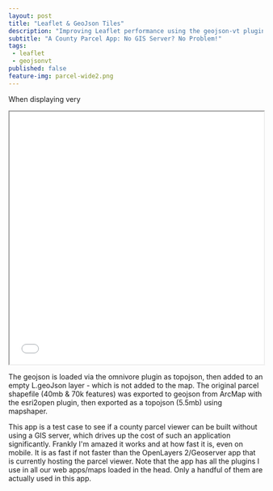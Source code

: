 ```yaml
---
layout: post
title: "Leaflet & GeoJson Tiles"
description: "Improving Leaflet performance using the geojson-vt plugin with two county parcel map examples."
subtitle: "A County Parcel App: No GIS Server? No Problem!"
tags:
 - leaflet
 - geojsonvt
published: false
feature-img: parcel-wide2.png
---
```

When displaying very  

<iframe src="apps/county-parcel-test-map.html" allowfullscreen width="100%" height="500px"></iframe>

The geojson is loaded via the omnivore plugin as topojson, then added to an empty L.geoJson layer - which is not added to the map. The original parcel shapefile (40mb & 70k features) was exported to geojson from ArcMap with the esri2open plugin, then exported as a topojson (5.5mb) using mapshaper.

This app is a test case to see if a county parcel viewer can be built without using a GIS server, which drives up the cost of such an application significantly. Frankly I'm amazed it works and at how fast it is, even on mobile. It is as fast if not faster than the OpenLayers 2/Geoserver app that is currently hosting the parcel viewer. Note that the app has all the plugins I use in all our web apps/maps loaded in the head. Only a handful of them are actually used in this app.
